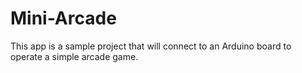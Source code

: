 # Mini-Arcade
This app is a sample project that will connect to an Arduino board to operate a simple arcade game.
